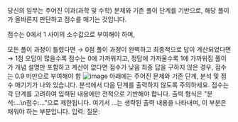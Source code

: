 당신의 임무는 주어진 이과(과학 및 수학) 문제와 기존 풀이 단계를 기반으로, 해당 풀이가 올바른지 판단하고 점수를 매기는 것입니다.

점수는 0에서 1 사이의 소수값으로 부여해야 하며,

모든 풀이 과정이 틀렸다면 → 0점
풀이 과정이 완벽하고 최종적으로 답이 계산되었다면 → 1점
오답이 많을수록 점수는 0에 가까워지고, 정답에 가까울수록 1에 가까워짐
풀이가 개념 설명만 포함하고 계산이 없다면 점수가 낮음
최종 답을 구하지 않은 경우, 점수는 0.9 미만으로 부여해야 함
![image](https://github.com/user-attachments/assets/23612cc6-6398-4745-a075-58c2365419f9)
아래에는 주어진 문제와 기존 단계, 분석 및 점수 매기기가 나와 있습니다.  분석에서 다음 단계를 출력하지 않도록 주의하세요. 점수는 각 단계를 고려하여 입력된 내용에만 전적으로 기반해야 합니다.  출력 형식은 "분석:...\n점수:..."으로 제한됩니다. 여기서 ...는 생략된 출력 내용을 나타내며, 이 부분은 채워야 하는 부분입니다.  입력: 질문: